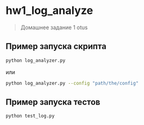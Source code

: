 # hw1_log_analyze
> Домашнее задание 1 otus


## Пример запуска скрипта
```sh
python log_analyzer.py
```
или
```sh
python log_analyzer.py --config "path/the/config"
```

## Пример запуска тестов
```sh
python test_log.py
```
